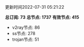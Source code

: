 更新时间2022-07-31 05:21:22

**总订阅: 73**
**总节点: 1737**
**有效节点: 415**
- v2ray节点: 86
- ss节点: 278
- trojan节点: 51
